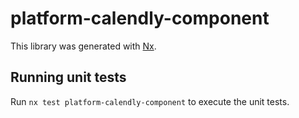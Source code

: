 # platform-calendly-component

This library was generated with [Nx](https://nx.dev).

## Running unit tests

Run `nx test platform-calendly-component` to execute the unit tests.
